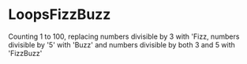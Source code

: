 # LoopsFizzBuzz
Counting 1 to 100, replacing numbers divisible by 3 with 'Fizz, numbers divisible by '5' with 'Buzz' and numbers divisible by both 3 and 5 with 'FizzBuzz'
